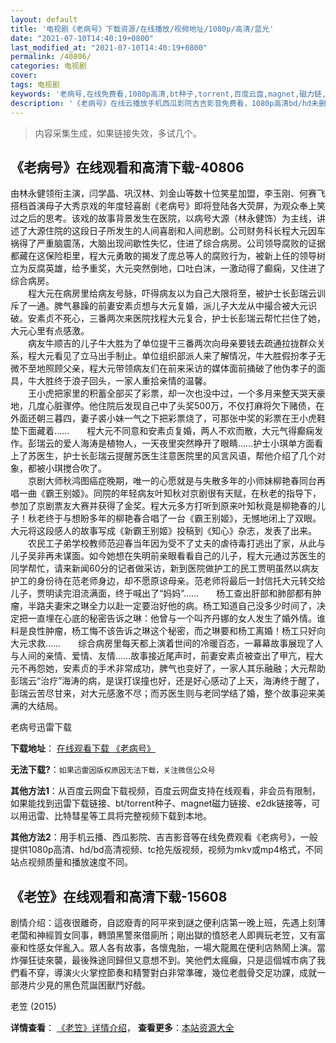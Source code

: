 ```yaml
---
layout: default
title: '电视剧《老病号》下载资源/在线播放/视频地址/1080p/高清/蓝光'
date: "2021-07-10T14:40:19+0800"
last_modified_at: "2021-07-10T14:40:19+0800"
permalink: /40806/
categories: 电视剧
cover:
tags: 电视剧
keywords: '老病号,在线免费看,1080p高清,bt种子,torrent,百度云盘,magnet,磁力链,迅雷下载资源'
description: '《老病号》在线云播放手机西瓜影院吉吉影音免费看，1080p高清bd/hd未删减完整版和tc抢先枪版，mkv/mp4格式，附带bt/torrent种子、magnet/磁力链、百度云盘、网盘资源迅雷下载链接'
---
```


>内容采集生成，如果链接失效，多试几个。


## 《老病号》在线观看和高清下载-40806

由林永健领衔主演，闫学晶、巩汉林、刘金山等数十位笑星加盟，李玉刚、何赛飞搭档首演母子大秀京戏的年度轻喜剧《老病号》即将登陆各大荧屏，为观众奉上笑过之后的思考。该戏的故事背景发生在医院，以病号大源（林永健饰）为主线，讲述了大源住院的这段日子所发生的人间喜剧和人间悲剧。公司财务科长程大元因车祸得了严重脑震荡，大脑出现间歇性失忆，住进了综合病房。公司领导腐败的证据都藏在这保险柜里，程大元勇敢的揭发了庞总等人的腐败行为，被新上任的领导树立为反腐英雄，给予重奖，大元突然倒地，口吐白沫，一激动得了癫痫，又住进了综合病房。<br />　　程大元在病房里给病友号脉，吓得病友以为自己大限将至，被护士长彭瑞云训斥了一通。脾气暴躁的前妻安素贞想与大元复婚，派儿子大龙从中撮合被大元识破。安素贞不死心，三番两次来医院找程大元复合，护士长彭瑞云帮忙拦住了她，大元心里有点感激。<br />　　病友牛顺吉的儿子牛大胜为了单位提干三番两次向母亲要钱去疏通拉拢群众关系，程大元看见了立马出手制止。单位组织部派人来了解情况，牛大胜假扮孝子无微不至地照顾父亲，程大元带领病友们在前来采访的媒体面前捅破了他伪孝子的面具，牛大胜终于浪子回头，一家人重拾亲情的温馨。<br />　　王小虎把家里的积蓄全部买了彩票，却一次也没中过，一个多月来整天哭天豪地，几度心脏骤停。他住院后发现自己中了头奖500万，不仅打麻将欠下赌债，在外面还朝三暮四，妻子裘小妹一气之下把彩票烧了，可那张中奖的彩票在王小虎鞋垫下面藏着……　　程大元不同意和安素贞复婚，两人不欢而散，大元气得癫痫发作。彭瑞云的爱人海涛是植物人，一天夜里突然睁开了眼睛&hellip;…护士小琪单方面看上了苏医生，护士长彭瑞云提醒苏医生注意医院里的风言风语，帮他介绍了几个对象，都被小琪搅合吹了。<br />　　京剧大师秋鸿图癌症晚期，唯一的心愿就是与失散多年的小师妹柳艳春同台再唱一曲《霸王别姬》。同院的年轻病友叶知秋对京剧很有天赋，在秋老的指导下，参加了京剧票友大赛并获得了金奖。程大元多方打听到原来叶知秋竟是柳艳春的儿子！秋老终于与想盼多年的柳艳春合唱了一台《霸王别姬》，无憾地闭上了双眼。大元将这段感人的故事写成《新霸王别姬》投稿到《知心》杂志，发表了出来。<br />　　农民工子弟学校教师范迎春当年因为受不了丈夫的虐待毒打逃出了家，从此与儿子吴非再未谋面。如今她想在失明前亲眼看看自己的儿子，程大元通过苏医生的同学帮忙，请来新闻60分的记者做采访，新到医院做护工的民工贾明虽然以病友护工的身份待在范老师身边，却不愿原谅母亲。范老师将最后一封信托大元转交给儿子，贾明读完泪流满面，终于喊出了&ldquo;妈妈”……　　杨工查出肝部和肺部都有肿瘤，半路夫妻宋之琳全力以赴一定要治好他的病。杨工知道自己没多少时间了，决定把一直埋在心底的秘密告诉之琳：他曾与一个叫齐丹娜的女人发生了婚外情。谁料是良性肿瘤，杨工悔不该告诉之琳这个秘密，而之琳要和杨工离婚！杨工只好向大元求救&hellip;…　　综合病房里每天都上演着世间的冷暖百态，一幕幕故事展现了人与人间的亲情、爱情、友情&hellip;…故事接近尾声时，前妻安素贞被查出了甲亢，程大元不再怨她，安素贞的手术非常成功，脾气也变好了，一家人其乐融融；大元帮助彭瑞云“治疗”海涛的病，是误打误撞也好，还是好心感动了上天，海涛终于醒了，彭瑞云苦尽甘来，对大元感激不尽；而苏医生则与老同学结了婚，整个故事迎来美满的大结局。


老病号迅雷下载

**下载地址**： [在线观看下载 《老病号》](https://www.993dy.com//vod-detail-id-11527.html) 


**无法下载?**：`如果迅雷因版权原因无法下载，关注微信公众号 `

**其他方法1**：从百度云网盘下载视频，百度云网盘支持在线观看，非会员有限制，如果能找到迅雷下载链接、bt/torrent种子、magnet磁力链接、e2dk链接等，可以用迅雷、比特彗星等工具将完整视频下载到本地。

**其他方法2**：用手机云播、西瓜影院、吉吉影音等在线免费观看《老病号》，一般提供1080p高清、hd/bd高清视频、tc抢先版视频，视频为mkv或mp4格式，不同站点视频质量和播放速度不同。


## 《老笠》在线观看和高清下载-15608

剧情介绍：這夜很離奇，自認廢青的阿平來到謎之便利店第一晚上班，先遇上刻薄老闆和神經質女同事，轉頭黑警來借廁所；剛出獄的憤怒老人即興玩老笠，又有富豪和性感女伴亂入。眾人各有故事，各懷鬼胎，一場大龍鳳在便利店熱鬧上演。當炸彈狂徒來襲，最後殊途同歸但又意想不到。笑他們太瘋癲，只是這個城市病了我們看不穿，導演火火掌控節奏和精警對白非常準確，幾位老戲骨交足功課，成就一部港片少見的黑色荒誕困獸鬥好戲。


老笠 (2015)

**详情查看**： [《老笠》详情介绍](/movie/15608/)， **查看更多**：[本站资源大全](/movie/t/all/)

